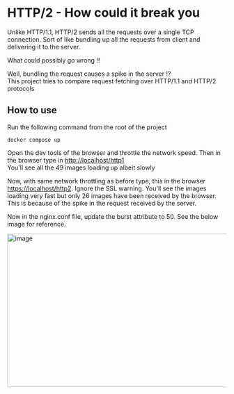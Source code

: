 # HTTP/2 - How could it break you

Unlike HTTP/1.1, HTTP/2 sends all the requests over a single TCP connection. Sort of like bundling up all the requests from client and delivering it to the server.

What could possibly go wrong !!

Well, bundling the request causes a spike in the server !?  
This project tries to compare request fetching over HTTP/1.1 and HTTP/2 protocols

## How to use
Run the following command from the root of the project  

`docker compose up`

Open the dev tools of the browser and throttle the network speed. Then in the browser type in [http://localhost/http1](http://localhost/http1)  
You'll see all the 49 images loading up albeit slowly

Now, with same network throttling as before type, this in the browser [https://localhost/http2](https://localhost/http2). Ignore the SSL warning.
You'll see the images loading very fast but only 26 images have been received by the browser. This is because of the spike in the request received by the server.

Now in the nginx.conf file, update the burst attribute to 50. See the below image for reference.

<img width="516" height="353" alt="image" src="https://github.com/user-attachments/assets/f5450491-e0e8-4059-be98-d24060e0004e" />












